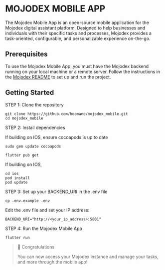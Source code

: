 # MOJODEX MOBILE APP

The Mojodex Mobile App is an open-source mobile application for the Mojodex digital assistant platform.
Designed to help businesses and individuals with their specific tasks and processes, Mojodex provides a task-oriented, configurable, and personalizable experience on-the-go.

## Prerequisites

To use the Mojodex Mobile App, you must have the Mojodex backend running on your local machine or a remote server.
Follow the instructions in the [Mojodex README](https://github.com/hoomano/mojodex) to set up and run the project.

## Getting Started

STEP 1: Clone the repository

```
git clone https://github.com/hoomano/mojodex_mobile.git
cd mojodex_mobile
```

STEP 2: Install dependencies

If building on IOS, ensure cocoapods is up to date
```
sudo gem update cocoapods
```

```
flutter pub get
```
If building on IOS,
```
cd ios
pod install
pod update
```

STEP 3: Set up your BACKEND_URI in the .env file
```
cp .env.example .env
```
Edit the .env file and set your IP address:
```
BACKEND_URI="http://<your_ip_address>:5001"
```

STEP 4: Run the Mojodex Mobile App
```
flutter run
```

> 🎉 Congratulations
>
> You can now access your Mojodex instance and manage your tasks, and more through the mobile app!
